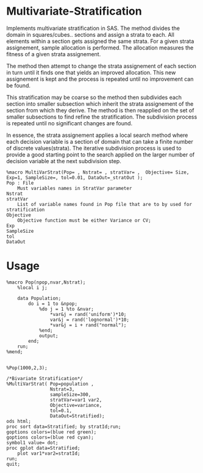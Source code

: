 # Multivariate-Stratification

Implements multivariate stratification in SAS.
The method divides the domain in squares/cubes.. sections and assign a strata to each. All elements within a section gets assigned the same strata.
For a given strata assignement, sample allocation is performed. The allocation measures the fitness of a given strata assignement.

The method then attempt to change the strata assignement of each section in turn until it finds one that yields an improved allocation. This new assignement is kept and the process is repeated until no improvement can be found. 

This stratification may be coarse so the method then subdivides each section into smaller subsection which inherit the strata assignement of the section from which they derive. The method is then reapplied on the set of smaller subsections to find refine the stratification.
The subdivision process is repeated until no significant changes are found.

In essence, the strata assignement applies a local search method where each decision variable is a section of domain that can take a finite number of discrete values(strata). The iterative subdivision process is used to provide a good starting point to the search applied on the larger number of decision variable at the next subdivision step.

```SAS
%macro MultiVarStrat(Pop= , Nstrat= , stratVar= ,  Objective= Size, Exp=1, SampleSize=, tol=0.01, DataOut=_stratOut );
Pop : File
	Must variables names in StratVar parameter
Nstrat  
stratVar  
	List of variable names found in Pop file that are to by used for stratification
Objective  
	Objective function must be either Variance or CV;
Exp
SampleSize
tol
DataOut

```
# Usage  

```SAS
%macro Pop(npop,nvar,Nstrat);
	%local i j;

	data Population;
		do i = 1 to &npop;
			%do j = 1 %to &nvar;
				*var&j = rand('uniform')*10;
				var&j = rand('lognormal')*10;
				*var&j = i + rand("normal");
			%end;
			output;
		end;
	run;
%mend;


%Pop(1000,2,3);

/*Bivariate Stratification*/
%MultiVarStrat(	Pop=population , 
				Nstrat=3,
				sampleSize=300, 
				stratVar=var1 var2,
				Objective=variance,  
				tol=0.1, 
				DataOut=Stratified);
ods html;
proc sort data=Stratified; by stratId;run;
goptions colors=(blue red green);
goptions colors=(blue red cyan);
symbol1 value= dot;
proc gplot data=Stratified;
	plot var1*var2=stratId;
run;
quit;
```
